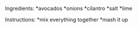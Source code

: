 Ingredients:
*avocados
*onions
*cilantro
*salt
*lime

Instructions: 
*mix everything together
*mash it up

